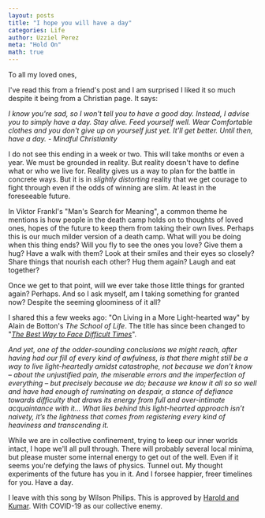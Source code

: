 ```yaml
---
layout: posts
title: "I hope you will have a day"
categories: Life
author: Uzziel Perez
meta: "Hold On"
math: true
---
```


<!-- I've bounced back from a third local minimum. -->
To all my loved ones,

I've read this from a friend's post and I am surprised I liked it so much despite it being from a Christian page. It says:

*I know you're sad, so I won't tell you to have a good day. Instead, I advise you to simply have a day. Stay alive. Feed yourself well. Wear Comfortable clothes and you don't give up on yourself just yet. It'll get better. Until then, have a day. - Mindful Christianity*

I do not see this ending in a week or two. This will take months or even a year. We must be grounded in reality. But reality doesn't have to define what or who we live for. Reality gives us a way to plan for the battle in concrete ways. But it is in *slightly distorting* reality that we get courage to fight through even if the odds of winning are slim. At least in the foreseeable future.

In Viktor Frankl's "Man's Search for Meaning", a common theme he mentions is how people in the death camp holds on to thoughts of loved ones, hopes of the future to keep them from taking their own lives. Perhaps this is our much milder version of a death camp. What will you be doing when this thing ends? Will you fly to see the ones you love? Give them a hug? Have a walk with them? Look at their smiles and their eyes so closely? Share things that nourish each other? Hug them again? Laugh and eat together?

Once we get to that point, will we ever take those little things for granted again? Perhaps. And so I ask myself, am I taking something for granted now? Despite the seeming gloominess of it all?

I shared this a few weeks ago: "On Living in a More Light-hearted way" by Alain de Botton's *The School of Life*. The title has since been changed to "[*The Best Way to Face Difficult Times*](https://www.youtube.com/watch?v=dTfyrfnwouE)".

*And yet, one of the odder-sounding conclusions we might reach, after having had our fill of every kind of awfulness, is that there might still be a way to live light-heartedly amidst catastrophe, not because we don’t know – about the unjustified pain, the miserable errors and the imperfection of everything – but precisely because we do; because we know it all so so well and have had enough of ruminating on despair, a stance of defiance towards difficulty that draws its energy from full and over-intimate acquaintance with it... What lies behind this light-hearted approach isn’t naivety, it’s the lightness that comes from registering every kind of heaviness and transcending it.*

While we are in collective confinement, trying to keep our inner worlds intact, I hope we'll all pull through. There will probably several local minima, but please muster some internal energy to get out of the well. Even if it seems you're defying the laws of physics. Tunnel out. My thought experiments of the future has you in it. And I forsee happier, freer timelines for you. Have a day.

I leave with this song by Wilson Philips. This is approved by [Harold and Kumar](https://youtu.be/QHwvM8Lw4v0?t=30). With COVID-19 as our collective enemy.
